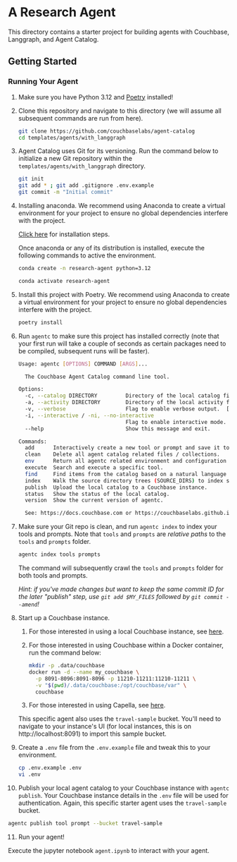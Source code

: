 # A Research Agent

This directory contains a starter project for building agents with Couchbase, Langgraph, and Agent Catalog.

## Getting Started

### Running Your Agent

1. Make sure you have Python 3.12 and [Poetry](https://python-poetry.org/docs/#installation) installed!
2. Clone this repository and navigate to this directory (we will assume all subsequent commands are run from here).

   ```bash
   git clone https://github.com/couchbaselabs/agent-catalog
   cd templates/agents/with_langgraph
   ```

3. Agent Catalog uses Git for its versioning.
   Run the command below to initialize a new Git repository within the `templates/agents/with_langgraph` directory.

   ```bash
   git init
   git add * ; git add .gitignore .env.example
   git commit -m "Initial commit"
   ```

4. Installing anaconda.
   We recommend using Anaconda to create a virtual environment for your project to ensure no global dependencies interfere with the project.

   [Click here](https://docs.conda.io/projects/conda/en/latest/user-guide/install/index.html) for installation steps.

   Once anaconda or any of its distribution is installed, execute the following commands to active the environment.

   ```bash
   conda create -n research-agent python=3.12

   conda activate research-agent
   ```

5. Install this project with Poetry. We recommend using Anaconda to create a virtual environment for your project to ensure no global dependencies interfere with the project.

   ```bash
   poetry install
   ```

6. Run `agentc` to make sure this project has installed correctly (note that your first run will take a couple of
   seconds as certain packages need to be compiled, subsequent runs will be faster).

   ```bash
   Usage: agentc [OPTIONS] COMMAND [ARGS]...

     The Couchbase Agent Catalog command line tool.

   Options:
     -c, --catalog DIRECTORY         Directory of the local catalog files.  [default: .agent-catalog]
     -a, --activity DIRECTORY        Directory of the local activity files (runtime data).  [default: .agent-activity]
     -v, --verbose                   Flag to enable verbose output.  [default: 0; 0<=x<=2]
     -i, --interactive / -ni, --no-interactive
                                     Flag to enable interactive mode.  [default: i]
     --help                          Show this message and exit.

   Commands:
     add      Interactively create a new tool or prompt and save it to the filesystem (output).
     clean    Delete all agent catalog related files / collections.
     env      Return all agentc related environment and configuration parameters as a JSON object.
     execute  Search and execute a specific tool.
     find     Find items from the catalog based on a natural language QUERY string or by name.
     index    Walk the source directory trees (SOURCE_DIRS) to index source files into the local catalog.
     publish  Upload the local catalog to a Couchbase instance.
     status   Show the status of the local catalog.
     version  Show the current version of agentc.

     See: https://docs.couchbase.com or https://couchbaselabs.github.io/agent-catalog/index.html# for more information.
   ```

7. Make sure your Git repo is clean, and run `agentc index` to index your tools and prompts.
   Note that `tools` and `prompts` are _relative paths_ to the `tools` and `prompts` folder.

   ```bash
   agentc index tools prompts
   ```

   The command will subsequently crawl the `tools` and `prompts` folder for both tools and prompts.

   _Hint: if you've made changes but want to keep the same commit ID for the later "publish" step, use
   `git add $MY_FILES` followed by `git commit --amend`!_

8. Start up a Couchbase instance.

    1. For those interested in using a local Couchbase instance, see
       [here](https://docs.couchbase.com/server/current/install/install-intro.html).
    2. For those interested in using Couchbase within a Docker container, run the command below:

       ```bash
       mkdir -p .data/couchbase
       docker run -d --name my_couchbase \
         -p 8091-8096:8091-8096 -p 11210-11211:11210-11211 \
         -v "$(pwd)/.data/couchbase:/opt/couchbase/var" \
         couchbase
       ```

    3. For those interested in using Capella, see [here](https://cloud.couchbase.com/sign-up).

   This specific agent also uses the `travel-sample` bucket.
   You'll need to navigate to your instance's UI (for local instances, this is on http://localhost:8091) to import
   this sample bucket.

9. Create a `.env` file from the `.env.example` file and tweak this to your environment.

   ```bash
   cp .env.example .env
   vi .env
   ```

10. Publish your local agent catalog to your Couchbase instance with `agentc publish`.
   Your Couchbase instance details in the `.env` file will be used for authentication.
   Again, this specific starter agent uses the `travel-sample` bucket.

   ```bash
   agentc publish tool prompt --bucket travel-sample
   ```

11. Run your agent!

   Execute the jupyter notebook `agent.ipynb` to interact with your agent.
